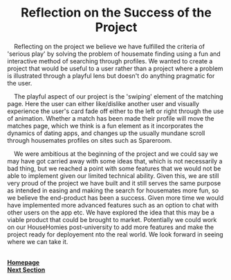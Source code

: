 <h1 align="center">Reflection on the Success of the Project</h1>

<p>&nbsp;&nbsp;&nbsp;&nbsp;Reflecting on the project we believe we have fulfilled the criteria of 'serious play' by solving the problem of housemate finding using a fun and interactive method of searching through profiles. We wanted to create a project that would be useful to a user rather than a project where a problem is illustrated through a playful lens but doesn't do anything pragmatic for the user.</p>

<p>&nbsp;&nbsp;&nbsp;&nbsp;The playful aspect of our project is the 'swiping' element of the matching page. Here the user can either like/dislike another user and visually experience the user's card fade off either to the left or right through the use of animation. Whether a match has been made their profile will move the matches page, which we think is a fun element as it incorporates the dynamics of dating apps, and changes up the usually mundane scroll through housemates profiles on sites such as Spareroom.</p>

<p>&nbsp;&nbsp;&nbsp;&nbsp;We were ambitious at the beginning of the project and we could say we may have got carried away with some ideas that, which is not necessarily a bad thing, but we reached a point with some features that we would not be able to implement given our limited technical ability. Given this, we are still very proud of the project we have built and it still serves the same purpose as intended in easing and making the search for housemates more fun, so we believe the end-product has been a success. Given more time we would have implemented more advanced features such as an option to chat with other users on the app etc. We have explored the idea that this may be a viable product that could be brought to market.  Potentially we could work on our HouseHomies post-university to add more features and make the project ready for deployement nto the real world. We look forward in seeing where we can take it.</p>

<br>
<a href="https://github.com/JaiRanchod/Desk-10-Software-Engineering-Group-Project/tree/release">
<b>Homepage</b></a>
<br>
<a href="https://github.com/JaiRanchod/Desk-10-Software-Engineering-Group-Project/blob/release/Documentation/Social%20and%20Ethical%20Implications.md">
<b>Next Section</b></a>
